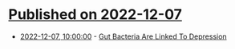 # [Published on 2022-12-07](index.md)

* [2022-12-07, 10:00:00](https://science.slashdot.org/story/22/12/07/0011217/gut-bacteria-are-linked-to-depression?utm_source=rss1.0mainlinkanon&utm_medium=feed) - [Gut Bacteria Are Linked To Depression](https://science.slashdot.org/story/22/12/07/0011217/gut-bacteria-are-linked-to-depression?utm_source=rss1.0mainlinkanon&utm_medium=feed)
